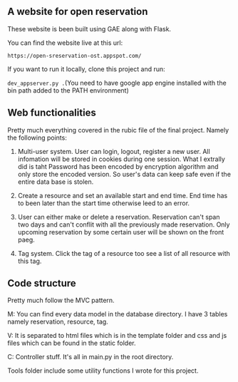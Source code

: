 ## A website for open reservation

These website is been built using GAE along with Flask.

You can find the website live at this url:

```https://open-sreservation-ost.appspot.com/```

If you want to run it locally, clone this project and run:

```dev_appserver.py .```(You need to have google app engine installed with the bin path added to the PATH environment)


## Web functionalities
Pretty much everything covered in the rubic file of the final project. Namely the following points:

1. Multi-user system. User can login, logout, register a new user. All infomation will be stored in cookies during one session. What I extrally did is taht Password has been encoded by encryption algorithm and only store the encoded version. So user's data can keep safe even if the entire data base is stolen.

2. Create a resource and set an available start and end time. End time has to been later than the start time otherwise leed to an error.

3. User can either make or delete a reservation. Reservation can't span two days and can't conflit with all the previously made reservation. Only upcoming reservation by some certain user will be shown on the front paeg.

4. Tag system. Click the tag of a resource too see a list of all resource with this tag.


## Code structure

Pretty much follow the MVC pattern.

M: You can find every data model in the database directory. I have 3 tables namely reservation, resource, tag.

V: It is separated to html files which is in the template folder and css and js files which can be found in the static folder.

C: Controller stuff. It's all in main.py in the root directory.

Tools folder include some utility functions I wrote for this project.
